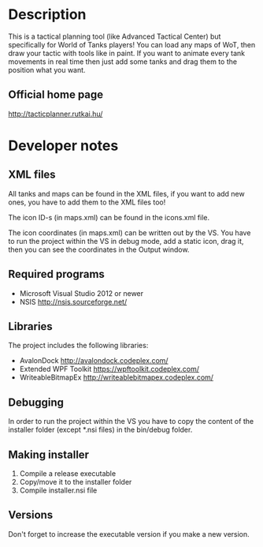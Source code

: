 Description
===========

This is a tactical planning tool (like Advanced Tactical Center) but specifically for World of Tanks players! You can load any maps of WoT, then draw your tactic with tools like in paint. If you want to animate every tank movements in real time then just add some tanks and drag them to the position what you want.

Official home page
------------------

<http://tacticplanner.rutkai.hu/>

Developer notes
===============

XML files
---------

All tanks and maps can be found in the XML files, if you want to add new ones, you have to add them to the XML files too!

The icon ID-s (in maps.xml) can be found in the icons.xml file.

The icon coordinates (in maps.xml) can be written out by the VS. You have to run the project within the VS in debug mode, add a static icon, drag it, then you can see the coordinates in the Output window.

Required programs
-----------------

* Microsoft Visual Studio 2012 or newer
* NSIS <http://nsis.sourceforge.net/>

Libraries
---------

The project includes the following libraries:

* AvalonDock <http://avalondock.codeplex.com/>
* Extended WPF Toolkit <https://wpftoolkit.codeplex.com/>
* WriteableBitmapEx <http://writeablebitmapex.codeplex.com/>

Debugging
---------

In order to run the project within the VS you have to copy the content of the installer folder (except *.nsi files) in the bin/debug folder.

Making installer
----------------

1. Compile a release executable
2. Copy/move it to the installer folder
3. Compile installer.nsi file

Versions
--------

Don't forget to increase the executable version if you make a new version.